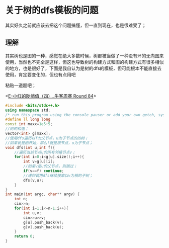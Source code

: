 # 关于树的dfs模板的问题

其实好久之前就应该去把这个问题搞懂，但一直到现在，也是很难受了；

## 理解

其实树也是图的一种，感觉在绝大多数时候，树都被当做了一种没有环的无向图来使用，当然也不完全是这样，但这也导致树的构建方式和图的构建方式有很多相似的地方，也是很好了，下面是我自认为是树的dfs的模板，但可能根本不能直接去使用，肯定要变化的，但也有点用吧

粘贴一道题吧；

<[E-小红的陡峭值（四）_牛客周赛 Round 84](https://ac.nowcoder.com/acm/contest/103152/E)>

```cpp
#include <bits/stdc++.h>
using namespace std;
/* run this program using the console pauser or add your own getch, system("pause") or input loop */
#define ll long long
const int maxx=1e5+5;
//树的构造； 
vector<int> g[maxx];
//使用dfs遍历以f为父节点，u为子节点的的树；
//如果说是刚开始，那么f就是根节点，u为子节点； 
void dfs(int u,int f){
	//遍历当前节点u的所有邻接节点v； 
	for(int i=0;i<g[u].size();i++){
		int v=g[u][i];
		//如果v是u的父节点，则跳过； 
		if(v==f) continue;
		//递归调用dfs继续搜索以v为根的子树； 
		dfs(v,u);
	}
}
int main(int argc, char** argv) {
	int n;
	cin>>n;
	for(int i=1;i<=n-1;i++){
		int u,v;
		cin>>u>>v;
		g[u].push_back(v);
		g[v].push_back(u);
	}
	return 0;
}
```

![点击并拖拽以移动](data:image/gif;base64,R0lGODlhAQABAPABAP///wAAACH5BAEKAAAALAAAAAABAAEAAAICRAEAOw==)